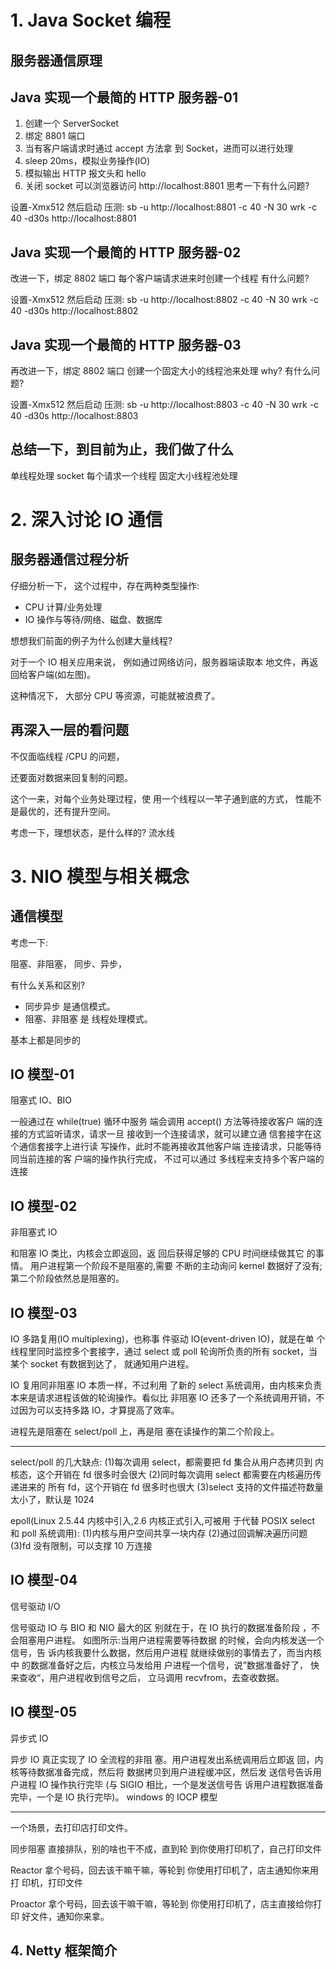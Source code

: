 # 1. Java Socket 编程

## 服务器通信原理

## Java 实现一个最简的 HTTP 服务器-01

1. 创建一个 ServerSocket
2. 绑定 8801 端口
3. 当有客户端请求时通过 accept 方法拿 到 Socket，进而可以进行处理
4. sleep 20ms，模拟业务操作(IO)
5. 模拟输出 HTTP 报文头和 hello
6. 关闭 socket
   可以浏览器访问 http://localhost:8801 思考一下有什么问题?

设置-Xmx512 然后启动
压测:
sb -u http://localhost:8801 -c 40 -N 30
wrk -c 40 -d30s http://localhost:8801

## Java 实现一个最简的 HTTP 服务器-02

改进一下，绑定 8802 端口
每个客户端请求进来时创建一个线程
有什么问题?

设置-Xmx512 然后启动
压测:
sb -u http://localhost:8802 -c 40 -N 30
wrk -c 40 -d30s http://localhost:8802

## Java 实现一个最简的 HTTP 服务器-03

再改进一下，绑定 8802 端口
创建一个固定大小的线程池来处理
why?
有什么问题?

设置-Xmx512 然后启动
压测:
sb -u http://localhost:8803 -c 40 -N 30
wrk -c 40 -d30s http://localhost:8803

## 总结一下，到目前为止，我们做了什么

单线程处理 socket
每个请求一个线程
固定大小线程池处理

# 2. 深入讨论 IO 通信

## 服务器通信过程分析

仔细分析一下，
这个过程中，存在两种类型操作:

- CPU 计算/业务处理
- IO 操作与等待/网络、磁盘、数据库

想想我们前面的例子为什么创建大量线程?

对于一个 IO 相关应用来说， 例如通过网络访问，服务器端读取本
地文件，再返回给客户端(如左图)。

这种情况下，
大部分 CPU 等资源，可能就被浪费了。

## 再深入一层的看问题

不仅面临线程 /CPU 的问题，

还要面对数据来回复制的问题。

这个一来，对每个业务处理过程，使
用一个线程以一竿子通到底的方式，
性能不是最优的，还有提升空间。

考虑一下，理想状态，是什么样的?
流水线

# 3. NIO 模型与相关概念

## 通信模型

考虑一下:

阻塞、非阻塞，
同步、异步，

有什么关系和区别?

- 同步异步 是通信模式。
- 阻塞、非阻塞 是 线程处理模式。

基本上都是同步的

## IO 模型-01

阻塞式 IO、BIO

一般通过在 while(true) 循环中服务 端会调用 accept() 方法等待接收客户 端的连接的方式监听请求，请求一旦 接收到一个连接请求，就可以建立通 信套接字在这个通信套接字上进行读 写操作，此时不能再接收其他客户端 连接请求，只能等待同当前连接的客 户端的操作执行完成， 不过可以通过 多线程来支持多个客户端的连接

## IO 模型-02

非阻塞式 IO

和阻塞 IO 类比，内核会立即返回，返 回后获得足够的 CPU 时间继续做其它 的事情。
用户进程第一个阶段不是阻塞的,需要 不断的主动询问 kernel 数据好了没有; 第二个阶段依然总是阻塞的。

## IO 模型-03

IO 多路复用(IO multiplexing)，也称事 件驱动 IO(event-driven IO)，就是在单 个线程里同时监控多个套接字，通过 select 或 poll 轮询所负责的所有 socket，当某个 socket 有数据到达了， 就通知用户进程。

IO 复用同非阻塞 IO 本质一样，不过利用 了新的 select 系统调用，由内核来负责 本来是请求进程该做的轮询操作。看似比 非阻塞 IO 还多了一个系统调用开销，不过因为可以支持多路 IO，才算提高了效率。

进程先是阻塞在 select/poll 上，再是阻 塞在读操作的第二个阶段上。

---

select/poll 的几大缺点:
(1)每次调用 select，都需要把 fd 集合从用户态拷贝到
内核态，这个开销在 fd 很多时会很大
(2)同时每次调用 select 都需要在内核遍历传递进来的
所有 fd，这个开销在 fd 很多时也很大
(3)select 支持的文件描述符数量太小了，默认是 1024

epoll(Linux 2.5.44 内核中引入,2.6 内核正式引入,可被用 于代替 POSIX select 和 poll 系统调用):
(1)内核与用户空间共享一块内存
(2)通过回调解决遍历问题
(3)fd 没有限制，可以支撑 10 万连接

## IO 模型-04

信号驱动 I/O

信号驱动 IO 与 BIO 和 NIO 最大的区 别就在于，在 IO 执行的数据准备阶段 ，不会阻塞用户进程。
如图所示:当用户进程需要等待数据 的时候，会向内核发送一个信号，告 诉内核我要什么数据，然后用户进程 就继续做别的事情去了，而当内核中 的数据准备好之后，内核立马发给用 户进程一个信号，说”数据准备好了， 快来查收“，用户进程收到信号之后， 立马调用 recvfrom，去查收数据。

## IO 模型-05

异步式 IO

异步 IO 真正实现了 IO 全流程的非阻 塞。用户进程发出系统调用后立即返 回，内核等待数据准备完成，然后将 数据拷贝到用户进程缓冲区，然后发 送信号告诉用户进程 IO 操作执行完毕 (与 SIGIO 相比，一个是发送信号告 诉用户进程数据准备完毕，一个是 IO 执行完毕)。
windows 的 IOCP 模型

---

一个场景，去打印店打印文件。

同步阻塞
直接排队，别的啥也干不成，直到轮
到你使用打印机了，自己打印文件

Reactor
拿个号码，回去该干嘛干嘛，等轮到
你使用打印机了，店主通知你来用打
印机，打印文件

Proactor
拿个号码，回去该干嘛干嘛，等轮到
你使用打印机了，店主直接给你打印
好文件，通知你来拿。

## 4. Netty 框架简介
